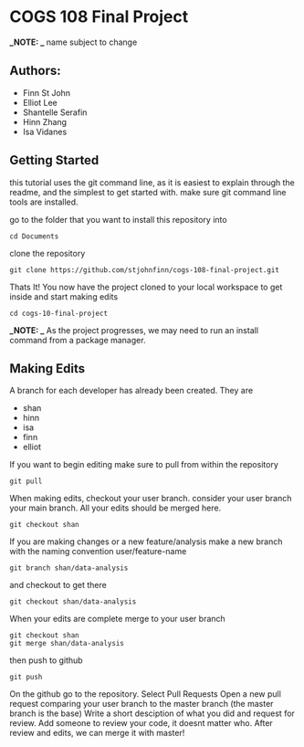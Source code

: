 # COGS 108 Final Project #

**_NOTE: _** name subject to change

## Authors: ##
- Finn St John
- Elliot Lee
- Shantelle Serafin
- Hinn Zhang
- Isa Vidanes

## Getting Started ##
this tutorial uses the git command line, as it is easiest to explain through the 
readme, and the simplest to get started with.
make sure git command line tools are installed.

go to the folder that you want to install this repository into
```
cd Documents
```

clone the repository
```
git clone https://github.com/stjohnfinn/cogs-108-final-project.git
```

Thats It! You now have the project cloned to your local workspace to get inside and start making edits
```
cd cogs-10-final-project
```

**_NOTE: _** As the project progresses, we may need to run an install command from a package manager.

## Making Edits ##
A branch for each developer has already been created. They are 
- shan
- hinn
- isa
- finn
- elliot

If you want to begin editing make sure to pull from within the repository
```
git pull 
```

When making edits, checkout your user branch. consider your user branch your main branch.
All your edits should be merged here.
```
git checkout shan
```

If you are making changes or a new feature/analysis make a new branch with the 
naming convention user/feature-name
```
git branch shan/data-analysis
```
and checkout to get there
```
git checkout shan/data-analysis
```

When your edits are complete merge to your user branch
```
git checkout shan
git merge shan/data-analysis
```
then push to github
```
git push
```

On the github go to the repository.
Select Pull Requests
Open a new pull request comparing your user branch to the master branch (the master branch is the base)
Write a short desciption of what you did and request for review.
Add someone to review your code, it doesnt matter who.
After review and edits, we can merge it with master!

